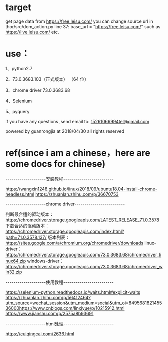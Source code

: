 # target
get page data from https://free.leisu.com/
you can change source url in  thor/src/dom_action.py
line 37: base_url = "https://free.leisu.com/"
such as https://live.leisu.com/ etc.

# use：
1、python2.7

2、73.0.3683.103（正式版本） （64 位）

3、chrome driver 73.0.3683.68

4、Selenium

5、pyquery

if you have any questions ,send email to:
15261066994tel@gmail.com

powered by guanrongjia at 2018/04/30
all rights reserved



# ref(since i am a chinese，here are some docs for chinese)

--------------------安装教程-------------------------

https://wangxin1248.github.io/linux/2018/09/ubuntu18.04-install-chrome-headless.html
https://zhuanlan.zhihu.com/p/36670753


--------------------chrome driver-------------------------

判断最合适的驱动版本：https://chromedriver.storage.googleapis.com/LATEST_RELEASE_71.0.3578
下载合适的驱动版本：https://chromedriver.storage.googleapis.com/index.html?path=71.0.3578.137/
版本列表： https://sites.google.com/a/chromium.org/chromedriver/downloads
linux-driver：  https://chromedriver.storage.googleapis.com/73.0.3683.68/chromedriver_linux64.zip
windows-driver： https://chromedriver.storage.googleapis.com/73.0.3683.68/chromedriver_win32.zip


--------------------使用教程-------------------------

https://selenium-python.readthedocs.io/waits.html#explicit-waits
https://zhuanlan.zhihu.com/p/56412464?utm_source=wechat_session&utm_medium=social&utm_oi=849568182145536000https://www.cnblogs.com/linxiyue/p/10215912.html
https://www.jianshu.com/p/2575a8b93691


--------------------html处理-------------------------

https://cuiqingcai.com/2636.html